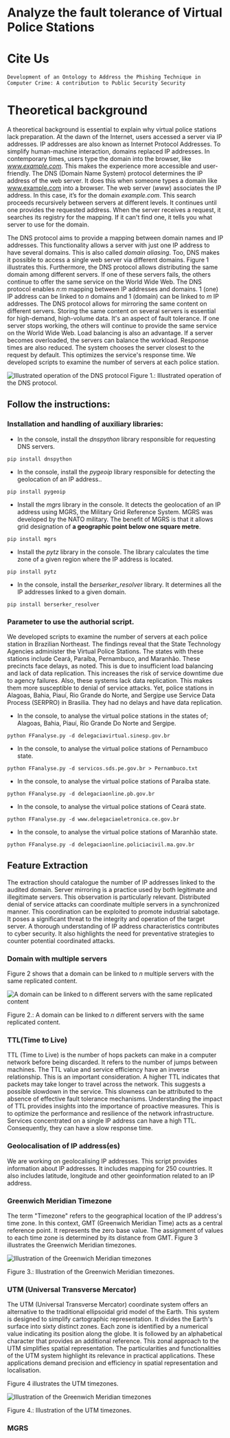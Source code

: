 # Analyze the fault tolerance of Virtual Police Stations

# Cite Us
```
Development of an Ontology to Address the Phishing Technique in
Computer Crime: A contribution to Public Security Security
```

# Theoretical background 

A theoretical background is essential to explain why virtual police stations lack preparation. At the dawn of the Internet, users accessed a server via IP addresses. IP addresses are also known as Internet Protocol Addresses.
To simplify human-machine interaction, domains replaced IP addresses. In contemporary times, users type the domain into the browser, like _www.example.com_. This makes the experience more accessible and user-friendly.
The DNS (Domain Name System) protocol determines the IP address of the web server. It does this when someone types a domain like www.example.com into a browser. The web server (_www_) associates the IP address. In this case, it’s for the domain _example.com_.
This search proceeds recursively between servers at different levels. It continues until one provides the requested address. When the server receives a request, it searches its registry for the mapping. If it can't find one, it tells you what server to use for the domain.

The DNS protocol aims to provide a mapping between domain names and IP addresses. This functionality allows a server with just one IP address to have several domains. This is also called _domain aliasing_. Too, DNS makes it possible to access a single web server via different domains. 
Figure 1 illustrates this. 
Furthermore, the DNS protocol allows distributing the same domain among different servers.
If one of these servers fails, the others continue to offer the same service on the World Wide Web. The DNS protocol enables _n:m_ mapping between IP addresses and domains. 1 (one) IP address can be linked to _n_ domains and 1 (domain) can be linked to _m_ IP addresses. The DNS protocol allows for mirroring the same content on different servers. Storing the same content on several servers is essential for high-demand, high-volume data. It's an aspect of fault tolerance. 
If one server stops working, the others will continue to provide the same service on the World Wide Web. Load balancing is also an advantage. If a server becomes overloaded, the servers can balance the workload. Response times are also reduced. The system chooses the server closest to the request by default. This optimizes the service's response time.
We developed scripts to examine the number of servers at each police station.

![Illustrated operation of the DNS protocol](https://github.com/0jcs0/faulttolerancescripts/blob/main/Images/1.png)
Figure 1.: Illustrated operation of the DNS protocol. 

## Follow the instructions:
### Installation and handling of auxiliary libraries:

-	In the console, install the _dnspython_ library responsible for requesting DNS servers.
```  
pip install dnspython
```

-	In the console, install the _pygeoip_ library responsible for detecting the geolocation of an IP address..
```  
pip install pygeoip
```

-	Install the _mgrs_ library in the console. It detects the geolocation of an IP address using MGRS, the Military Grid Reference System. MGRS was developed by the NATO military. The benefit of MGRS is that it allows grid designation of **a geographic point below one square metre**.
```  
pip install mgrs
```

-	Install the _pytz_ library in the console. The library calculates the time zone of a given region where the IP address is located.
```  
pip install pytz
```

-	In the console, install the _berserker_resolver_ library. It determines all the IP addresses linked to a given domain.
```  
pip install berserker_resolver
```

### Parameter to use the authorial script.

We developed scripts to examine the number of servers at each police station in Brazilian Northeast. The findings reveal that the State Technology Agencies administer the Virtual Police Stations. The states with these stations include Ceará, Paraíba, Pernambuco, and Maranhão. These precincts face delays, as noted. This is due to insufficient load balancing and lack of data replication. This increases the risk of service downtime due to agency failures. Also, these systems lack data replication. This makes them more susceptible to denial of service attacks. Yet, police stations in Alagoas, Bahia, Piauí, Rio Grande do Norte, and Sergipe use Service Data Process (SERPRO) in Brasilia. They had no delays and have data replication.  

- In the console, to analyse the virtual police stations in the states of; Alagoas, Bahia, Piauí, Rio Grande Do Norte and Sergipe.
```
python FFanalyse.py -d delegaciavirtual.sinesp.gov.br 
```

- In the console, to analyse the virtual police stations of Pernambuco state.
```
python FFanalyse.py -d servicos.sds.pe.gov.br > Pernambuco.txt
```

- In the console, to analyse the virtual police stations of Paraíba state.
```
python FFanalyse.py -d delegaciaonline.pb.gov.br 
```

- In the console, to analyse the virtual police stations of Ceará state.
```
python FFanalyse.py -d www.delegaciaeletronica.ce.gov.br
```

- In the console, to analyse the virtual police stations of Maranhão state.
```
python FFanalyse.py -d delegaciaonline.policiacivil.ma.gov.br
```
## Feature Extraction


The extraction should catalogue the number of IP addresses linked to the audited domain. Server mirroring is a practice used by both legitimate and illegitimate servers. This observation is particularly relevant. Distributed denial of service attacks can coordinate multiple servers in a synchronized manner. This coordination can be exploited to promote industrial sabotage. It poses a significant threat to the integrity and operation of the target server. A thorough understanding of IP address characteristics contributes to cyber security. It also highlights the need for preventative strategies to counter potential coordinated attacks.

### Domain with multiple servers

Figure 2 shows that a domain can be linked to _n_ multiple servers with the same replicated content. 

![A domain can be linked to _n_ different servers with the same replicated content](https://github.com/0jcs0/faulttolerancescripts/blob/main/Images/2.png)

</center>

Figure 2.: A domain can be linked to _n_ different servers with the same replicated content. 

### TTL(Time to Live)

TTL (Time to Live) is the number of hops packets can make in a computer network before being discarded. It refers to the number of jumps between machines. The TTL value and service efficiency have an inverse relationship. This is an important consideration. A higher TTL indicates that packets may take longer to travel across the network. This suggests a possible slowdown in the service. This slowness can be attributed to the absence of effective fault tolerance mechanisms. Understanding the impact of TTL provides insights into the importance of proactive measures. This is to optimize the performance and resilience of the network infrastructure. Services concentrated on a single IP address can have a high TTL. Consequently, they can have a slow response time.

### Geolocalisation of IP address(es)

We are working on geolocalising IP addresses. This script provides information about IP addresses. It includes mapping for 250 countries. It also includes latitude, longitude and other geoinformation related to an IP address.

### Greenwich Meridian Timezone

The term "Timezone" refers to the geographical location of the IP address's time zone. In this context, GMT (Greenwich Meridian Time)  acts as a central reference point. It represents the zero base value. The assignment of values to each time zone is determined by its distance from GMT.
Figure 3 illustrates the Greenwich Meridian timezones. 

![Illustration of the Greenwich Meridian timezones](https://github.com/0jcs0/faulttolerancescripts/blob/main/Images/3.png)

</center>

Figure 3.: Illustration of the Greenwich Meridian timezones.

### UTM (Universal Transverse Mercator)

The UTM (Universal Transverse Mercator) coordinate system offers an alternative to the traditional ellipsoidal grid model of the Earth. This system is designed to simplify cartographic representation. It divides the Earth's surface into sixty distinct zones. Each zone is identified by a numerical value indicating its position along the globe. It is followed by an alphabetical character that provides an additional reference. This zonal approach to the UTM simplifies spatial representation. The particularities and functionalities of the UTM system highlight its relevance in practical applications. These applications demand precision and efficiency in spatial representation and localisation.

Figure 4 illustrates the UTM timezones. 

![Illustration of the Greenwich Meridian timezones](https://github.com/0jcs0/faulttolerancescripts/blob/main/Images/4.png)

</center>

Figure 4.: Illustration of the UTM timezones.

### MGRS
